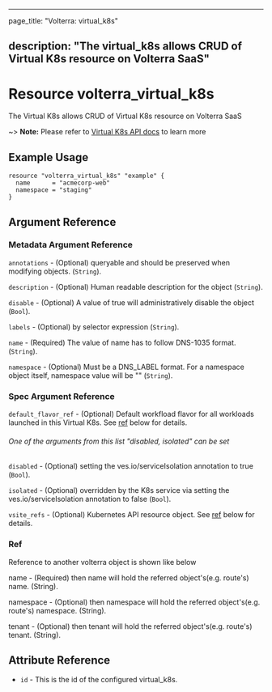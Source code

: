 ---

page_title: "Volterra: virtual_k8s"

description: "The virtual_k8s allows CRUD of Virtual K8s resource on Volterra SaaS"
-----------------------------------------------------------------------------------

Resource volterra_virtual_k8s
=============================

The Virtual K8s allows CRUD of Virtual K8s resource on Volterra SaaS

~> **Note:** Please refer to [Virtual K8s API docs](https://docs.cloud.f5.com/docs-v2/api/virtual-k8s) to learn more

Example Usage
-------------

```hcl
resource "volterra_virtual_k8s" "example" {
  name      = "acmecorp-web"
  namespace = "staging"
}

```

Argument Reference
------------------

### Metadata Argument Reference

`annotations` - (Optional) queryable and should be preserved when modifying objects. (`String`).

`description` - (Optional) Human readable description for the object (`String`).

`disable` - (Optional) A value of true will administratively disable the object (`Bool`).

`labels` - (Optional) by selector expression (`String`).

`name` - (Required) The value of name has to follow DNS-1035 format. (`String`).

`namespace` - (Optional) Must be a DNS_LABEL format. For a namespace object itself, namespace value will be "" (`String`).

### Spec Argument Reference

`default_flavor_ref` - (Optional) Default workfload flavor for all workloads launched in this Virtual K8s. See [ref](#ref) below for details.

###### One of the arguments from this list "disabled, isolated" can be set

`disabled` - (Optional) setting the ves.io/serviceIsolation annotation to true (`Bool`).

`isolated` - (Optional) overridden by the K8s service via setting the ves.io/serviceIsolation annotation to false (`Bool`).

`vsite_refs` - (Optional) Kubernetes API resource object. See [ref](#ref) below for details.

### Ref

Reference to another volterra object is shown like below

name - (Required) then name will hold the referred object's(e.g. route's) name. (String).

namespace - (Optional) then namespace will hold the referred object's(e.g. route's) namespace. (String).

tenant - (Optional) then tenant will hold the referred object's(e.g. route's) tenant. (String).

Attribute Reference
-------------------

-	`id` - This is the id of the configured virtual_k8s.
